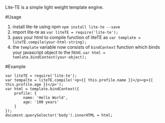 Lite-TE is a simple light weight template engine.

#Usage

1. install lite-te using npm `npm install lite-te --save`
2. import lite-te as `var liteTE = require('lite-te');`
3. pass your html to compile function of liteTE as `var template = liteTE.compile(your-html-string);`
4. the `template` variable now consists of `bindContext` function which binds your javascript object to the html. `var html = temlate.bindContext(your-object);`

#Example

    var liteTE = require('lite-te');
    var tempalte = liteTE.compile('<p>{{ this.profile.name }}</p><p>{{ this.profile.age }}</p>');
    var html = template.bindContext({ 
        profile: {
            name: 'Hello World',
            age: '100 years'
        }
    });
    documsnt.querySelector('body').innerHTML = html;
